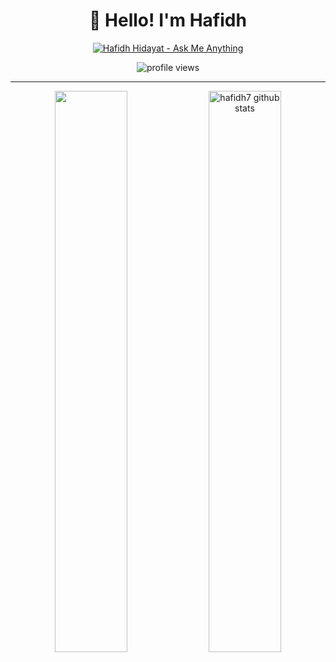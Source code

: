 <div align='center'>
  
  
  # 👋 Hello! I'm Hafidh  
  
  [![Hafidh Hidayat - Ask Me Anything](https://img.shields.io/static/v1?label=Discussions&message=Ask%20Me%20Anything&color=green&style=for-the-badge&logo=github&logoColor=white)](https://github.com/hafidh7/hafidh7/discussions/new?category=ask-me-anything)
  
  <img src="https://gpvc.arturio.dev/hafidh7" alt="profile views"> 
  
</div>

---

<p align="center">
  <img width="48%" align="center" src="https://github-readme-stats.vercel.app/api/top-langs/?username=hafidh7&&count_private=true&theme=vue-dark&hide_langs_below=1&layout=compact" />
  <img width="48%" align="center" src="https://github-readme-stats.vercel.app/api?username=hafidh7&&count_private=true&show_icons=true&theme=vue-dark&line_height=31" alt="hafidh7 github stats"/>
</p>

